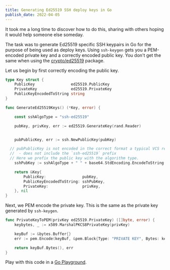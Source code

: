 ```yaml
---
title: Generating Ed25519 SSH deploy keys in Go
publish_date: 2022-04-05
---
```


It took me a long time to discover how to do this, sharing with others hoping
it would help someone else someday.

The task was to generate Ed25519 specific SSH keypairs in Go for the purpose of being
used as deploy keys. Using `ssh-keygen` gets you a PEM-encoded private key and a correctly encoded public key. You don't get the same when using the
[crypto/ed25519](https://pkg.go.dev/crypto/ed25519) package.

Let us begin by first correctly encoding the public key.

```go
type Key struct {
	PublicKey                ed25519.PublicKey
	PrivateKey               ed25519.PrivateKey
	PublicKeyEncodedToString string
}

func GenerateEd25519Keys() (*Key, error) {

	const sshAlgoType = "ssh-ed25519"

	pubKey, privKey, err := ed25519.GenerateKey(rand.Reader)


	pubPublicKey, err := ssh.NewPublicKey(pubKey)

  // pubPublicKey is not encoded in the correct format a typical VCS requires.
  //  - does not include the `ssh-ed25519` prefix
  // Here we prefix the public key with the algorithm type.
	sshPubKey := sshAlgoType + " " + base64.StdEncoding.EncodeToString(pubPublicKey.Marshal())

	return &Key{
		PublicKey:                pubKey,
		PublicKeyEncodedToString: sshPubKey,
		PrivateKey:               privKey,
	}, nil
}
```

Next, we PEM encode the private key. This is the same as the private key generated by `ssh-keygen`.

```go
func PrivateKeyToPEM(privKey ed25519.PrivateKey) ([]byte, error) {
	keybytes, _ := x509.MarshalPKCS8PrivateKey(privKey)

	keyBuf := &bytes.Buffer{}
	err := pem.Encode(keyBuf, &pem.Block{Type: "PRIVATE KEY", Bytes: keybytes})

	return keyBuf.Bytes(), err
}
```

Play with this code in a [Go Playground](https://go.dev/play/p/9tMbZ7umzFq).
